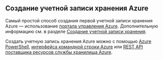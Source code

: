 ## Создание учетной записи хранения Azure

Самый простой способ создания первой учетной записи хранения Azure — использование [портала управления Azure](https://manage.windowsazure.com). Дополнительную информацию см. в разделе [Создание учетной записи хранения](../articles/storage/storage-create-storage-account.md#create-a-storage-account).

Создать учетную запись хранения Azure можно с помощью [Azure PowerShell](../articles/storage/storage-powershell-guide-full.md), [интерфейса командной строки Azure](../articles/storage/storage-azure-cli.md) или [REST API поставщика ресурсов службы хранилища Azure](https://msdn.microsoft.com/library/azure/mt163683.aspx).
 

<!---HONumber=July15_HO2-->